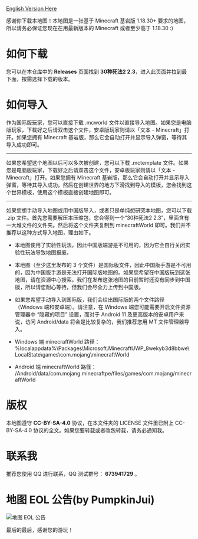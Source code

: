 [English Version Here](https://github.com/YZBWDLT/Minecraft-Bedrock-World-30-Ways-to-Die-2/blob/main/README(en-US).md)

感谢你下载本地图！本地图是一张基于 Minecraft 基岩版 1.18.30+ 要求的地图，所以请务必保证您现在在用最新版本的 Minecraft 或者至少高于 1.18.30 :)

# 如何下载
您可以在本仓库中的 **Releases** 页面找到 **30种死法2 2.3**，进入此页面并拉到最下面，按需选择下载的版本。

# 如何导入
作为国际版玩家，您可以直接下载 .mcworld 文件以直接导入地图。如果您是电脑版玩家，下载好之后请双击这个文件，安卓版玩家则请以「文本 - Minecraft」打开。如果您拥有 Minecraft 基岩版，那么它会自动打开并显示导入弹窗，等待其导入成功即可。

-----

如果您希望这个地图以后可以多次被创建，您可以下载 .mctemplate 文件。如果您是电脑版玩家，下载好之后请双击这个文件，安卓版玩家则请以「文本 - Minecraft」打开。如果您拥有 Minecraft 基岩版，那么它会自动打开并显示导入弹窗，等待其导入成功。然后在创建世界的地方下滑找到导入的模板，您会找到这个世界模板，使用这个模板直接创建地图即可。

-----

如果您想手动导入地图或用中国版导入，或者只是单纯想研究本地图，您可以下载 .zip 文件。首先您需要解压本压缩包，您会得到一个“30种死法2 2.3”，里面含有一大堆文件的文件夹。然后将这个文件夹复制到 minecraftWorld 即可。我们并不推荐以这种方式导入地图，理由如下。
* 本地图使用了实验性玩法，因此中国版端游是不可用的，因为它会自行关闭实验性玩法导致地图报废。
* 本地图（至少这里发布的 3 个文件）是国际版文件，因此中国版手游是不可用的，因为中国版手游是无法打开国际版地图的。如果您希望在中国版玩到这张地图，请在资源中心搜索。我们在发布这张地图的目前暂时还没有同步到中国版，所以请您耐心等待，但我们会尽全力上传到中国版。
* 如果您希望手动导入到国际版，我们会给出国际版的两个文件路径（Windows 端和安卓端）。请注意，在 Windows 端您可能需要开启文件资源管理器中 “隐藏的项目” 设置，而对于 Android 11 及更高版本的安卓用户来说，访问 Android/data 将会是比较复杂的，我们推荐您用 MT 文件管理器导入。

* Windows 端 minecraftWorld 路径：  
%localappdata%\Packages\Microsoft.MinecraftUWP_8wekyb3d8bbwe\LocalState\games\com.mojang\minecraftWorld
* Android 端 minecraftWorld 路径：  
/Android/data/com.mojang.minecraftpe/files/games/com.mojang/minecraftWorld

# 版权
本地图遵守 **CC-BY-SA-4.0** 协议，在本文件夹的 LICENSE 文件里已附上 CC-BY-SA-4.0 协议的全文。如果您要转载或者改包转载，请务必通知我。

# 联系我
推荐您使用 QQ 进行联系，QQ 测试群号： **673941729** 。

# 地图 EOL 公告(by PumpkinJui)

![地图 EOL 公告](https://s2.loli.net/2023/07/25/ACV5bM7UlScLxhB.png)

最后的最后，感谢您的游玩！